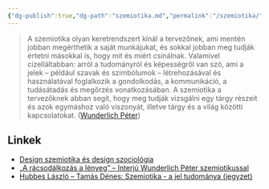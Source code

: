 ```yaml
---
{"dg-publish":true,"dg-path":"szemiotika.md","permalink":"/szemiotika/"}
---
```


> A szemiotika olyan keretrendszert kínál a tervezőnek, ami mentén jobban megérthetik a saját munkájukat, és sokkal jobban meg tudják értetni másokkal is, hogy mit és miért csinálnak. Valamivel cizelláltabban: arról a tudományról és képességről van szó, ami a jelek – például szavak és szimbólumok – létrehozásával és használatával foglalkozik a gondolkodás, a kommunikáció, a tudásátadás és megőrzés vonatkozásában. A szemiotika a tervezőknek abban segít, hogy meg tudják vizsgálni egy tárgy részeit és azok egymáshoz való viszonyát, illetve tárgy és a világ közötti kapcsolatokat. ([Wunderlich Péter](https://designisso.com/2022/04/08/a-racsodalkozas-a-lenyeg-interju-wunderlich-peter-szemiotikussal/))

## Linkek
- [Design szemiotika és design szociológia](https://prezi.com/zlo867fa7cmm/design-szemiotika-es-design-szociologia/)
- [„A rácsodálkozás a lényeg” – Interjú Wunderlich Péter szemiotikussal](https://designisso.com/2022/04/08/a-racsodalkozas-a-lenyeg-interju-wunderlich-peter-szemiotikussal/)
- [Hubbes László – Tamás Dénes: Szemiotika - a jel tudománya (jegyzet)](https://jelkepesseg.files.wordpress.com/2010/06/szemiotikajegyzet.pdf)

